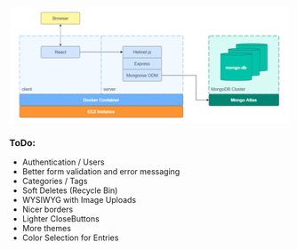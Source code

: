 ![neologic architecture](https://github.com/tysongf/neologic-blog/blob/master/_plan/neologic-architecture.png?raw=true)

### ToDo:

-  Authentication / Users
-  Better form validation and error messaging
-  Categories / Tags
-  Soft Deletes (Recycle Bin)
-  WYSIWYG with Image Uploads
-  Nicer borders
-  Lighter CloseButtons
-  More themes
-  Color Selection for Entries
